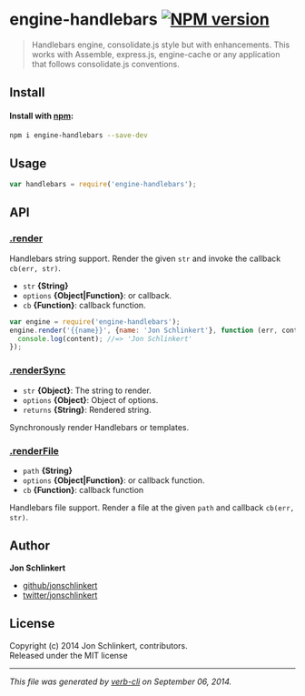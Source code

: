 # engine-handlebars [![NPM version](https://badge.fury.io/js/engine-handlebars.svg)](http://badge.fury.io/js/engine-handlebars)


> Handlebars engine, consolidate.js style but with enhancements. This works with Assemble, express.js, engine-cache or any application that follows consolidate.js conventions.

## Install
#### Install with [npm](npmjs.org):

```bash
npm i engine-handlebars --save-dev
```

## Usage

```js
var handlebars = require('engine-handlebars');
```

## API
### [.render](index.js#L44)

Handlebars string support. Render the given `str` and invoke the callback `cb(err, str)`.

* `str` **{String}**    
* `options` **{Object|Function}**: or callback.    
* `cb` **{Function}**: callback function.    

```js
var engine = require('engine-handlebars');
engine.render('{{name}}', {name: 'Jon Schlinkert'}, function (err, content) {
  console.log(content); //=> 'Jon Schlinkert'
});
```

### [.renderSync](index.js#L88)

* `str` **{Object}**: The string to render.    
* `options` **{Object}**: Object of options.    
* `returns` **{String}**: Rendered string.  

Synchronously render Handlebars or templates.

### [.renderFile](index.js#L114)

* `path` **{String}**    
* `options` **{Object|Function}**: or callback function.    
* `cb` **{Function}**: callback function    

Handlebars file support. Render a file at the given `path` and callback `cb(err, str)`.

## Author

**Jon Schlinkert**
 
+ [github/jonschlinkert](https://github.com/jonschlinkert)
+ [twitter/jonschlinkert](http://twitter.com/jonschlinkert) 

## License
Copyright (c) 2014 Jon Schlinkert, contributors.  
Released under the MIT license

***

_This file was generated by [verb-cli](https://github.com/assemble/verb-cli) on September 06, 2014._


[delims]: https://github.com/jonschlinkert/delims "template delimiters"